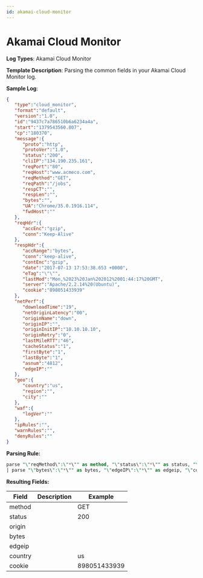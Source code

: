 ```yaml
---
id: akamai-cloud-monitor
---
```


# Akamai Cloud Monitor

**Log Types**: Akamai Cloud Monitor

**Template Description**: Parsing the common fields in your Akamai Cloud Monitor log.

**Sample Log**:

```json
{  
   "type":"cloud_monitor",
   "format":"default",
   "version":"1.0",
   "id":"9437c7a786510b6a6234a4a",
   "start":"1379543560.807",
   "cp":"180370",
   "message":{  
      "proto":"http",
      "protoVer":"1.0",
      "status":"200",
      "cliIP":"134.190.235.161",
      "reqPort":"80",
      "reqHost":"www.acmeco.com",
      "reqMethod":"GET",
      "reqPath":"/jobs",
      "respCT":"",
      "respLen":"",
      "bytes":"",
      "UA":"Chrome/35.0.1916.114",
      "fwdHost":""
   },
   "reqHdr":{  
      "accEnc":"gzip",
      "conn":"Keep-Alive"
   },
   "respHdr":{  
      "accRange":"bytes",
      "conn":"keep-alive",
      "contEnc":"gzip",
      "date":"2017-07-13 17:53:38.653 +0000",
      "eTag":"\"\"",
      "lastMod":"Mon,%2023%20Jan%202012%2001:44:17%20GMT",
      "server":"Apache/2.2.14%20(Ubuntu)",
      "cookie":"898051433939"
   },
   "netPerf":{  
      "downloadTime":"19",
      "netOriginLatency":"00",
      "originName":"down",
      "originIP":"",
      "originInitIP":"10.10.10.10",
      "originRetry":"0",
      "lastMileRTT":"46",
      "cacheStatus":"1",
      "firstByte":"1",
      "lastByte":"1",
      "asnum":"4812",
      "edgeIP":""
   },
   "geo":{  
      "country":"us",
      "region":"",
      "city":""
   },
   "waf":{  
      "logVer":""
   },
   "ipRules":"",
   "warnRules":"",
   "denyRules":""
}
```

**Parsing Rule:**

```sql
parse "\"reqMethod\":\"*\"" as method, "\"status\":\"*\"" as status, "\"fwdHost\":\"*\"" as origin 
| parse "\"bytes\":\"*\"" as bytes, "\"edgeIP\":\"*\"" as edgeip, "\"country\":\"*\"" as country, "\"cookie\":\"*\"" as cookie
```

**Resulting Fields:**

| Field | Description | Example |
|-----------|-----------------|--------------|
| method    |   | GET |
| status    |   | 200 |
| origin    |   |   |
| bytes     |   |   |
| edgeip    |   |   |
| country   |   | us           |
| cookie    |   | 898051433939 |
